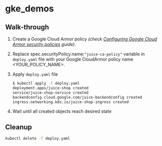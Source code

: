 # gke_demos
## Walk-through
1. Create a Google Cloud Armor policy *(check [Configuring Google Cloud Armor security policies](https://cloud.google.com/armor/docs/configure-security-policies)
  guide)*.

2. Replace spec.securityPolicy.name:`"juice-ca-policy"` variable in `deploy.yaml` file with your Google CloudArmor policy name <YOUR_POLICY_NAME>.
   
3. Apply `deploy.yaml` file
   ```bash
   $ kubectl apply -f deploy.yaml
   deployment.apps/juice-shop created
   service/juice-shop-service created
   backendconfig.cloud.google.com/juice-backendconfig created
   ingress.networking.k8s.io/juice-shop-ingress created
   ```

4. Wait until all created objects reach desired state
   
## Cleanup
```bash
kubectl delete -f deploy.yaml
```
